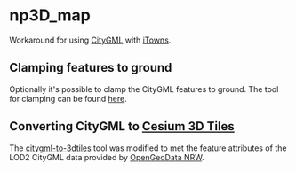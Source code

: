 # np3D_map

Workaround for using [CityGML][citygml] with [iTowns][itowns].

[citygml]: https://www.citygml.org/
[itowns]: http://www.itowns-project.org/

Clamping features to ground
----
Optionally it's possible to clamp the CityGML features to ground. The tool for clamping can be found [here][clamp2ground].

[clamp2ground]: https://www.coors-online.de/web-basierte-visualisierung-von-3d-stadtmodellen-teil-2/

Converting CityGML to [Cesium 3D Tiles][c3dtiles]
----
The [citygml-to-3dtiles][citygml-to-3dtiles] tool was modified to met the feature attributes of the LOD2 CityGML data provided by [OpenGeoData NRW][opengeodata_nrw].


[c3dtiles]: https://github.com/AnalyticalGraphicsInc/3d-tiles
[citygml-to-3dtiles]: https://github.com/njam/citygml-to-3dtiles
[opengeodata_nrw]: https://www.opengeodata.nrw.de/produkte/geobasis/3dg/lod2_gml/





<!--
## References-->
<!-- clamp2ground -->
<!--
<a id="1">[1]</a>
Athanasios Koukofikis, HFT Stuttgart.
https://www.coors-online.de/web-basierte-visualisierung-von-3d-stadtmodellen-teil-2/.
-->
